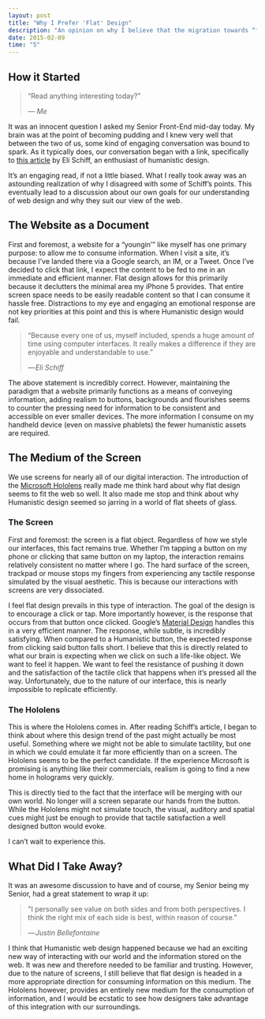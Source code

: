```yaml
---
layout: post
title: "Why I Prefer 'Flat' Design"
description: "An opinion on why I believe that the migration towards “flat” design is better suited to the medium of the screen and where this will lead as digital media evolve."
date: 2015-02-09
time: "5"
---
```

## How it Started

>“Read anything interesting today?”
>
>_&mdash; Me_

It was an innocent question I asked my Senior Front-End mid-day today. My brain was at the point of becoming pudding and I knew very well that between the two of us, some kind of engaging conversation was bound to spark. As it typically does, our conversation began with a link, specifically to [this article](http://www.elischiff.com/blog/2015/2/2/humanistintroduction) by Eli Schiff, an enthusiast of humanistic design.

It’s an engaging read, if not a little biased. What I really took away was an astounding realization of why I disagreed with some of Schiff’s points. This eventually lead to a discussion about our own goals for our understanding of web design and why they suit our view of the web.

## The Website as a Document

First and foremost, a website for a “youngin’” like myself has one primary purpose: to allow me to consume information. When I visit a site, it’s because I’ve landed there via a Google search, an IM, or a Tweet. Once I’ve decided to click that link, I expect the content to be fed to me in an immediate and efficient manner. Flat design allows for this primarily because it declutters the minimal area my iPhone 5 provides. That entire screen space needs to be easily readable content so that I can consume it hassle free. Distractions to my eye and engaging an emotional response are not key priorities at this point and this is where Humanistic design would fail.

>“Because every one of us, myself included, spends a huge amount of time using computer interfaces. It really makes a difference if they are enjoyable and understandable to use.”
>
>_&mdash; Eli Schiff_

The above statement is incredibly correct. However, maintaining the paradigm that a website primarily functions as a means of conveying information, adding realism to buttons, backgrounds and flourishes seems to counter the pressing need for information to be consistent and accessible on ever smaller devices. The more information I consume on my handheld device (even on massive phablets) the fewer humanistic assets are required.

## The Medium of the Screen

We use screens for nearly all of our digital interaction. The introduction of the [Microsoft Hololens](http://www.microsoft.com/microsoft-hololens/en-us) really made me think hard about why flat design seems to fit the web so well. It also made me stop and think about why Humanistic design seemed so jarring in a world of flat sheets of glass.

### The Screen

First and foremost: the screen is a flat object. Regardless of how we style our interfaces, this fact remains true. Whether I’m tapping a button on my phone or clicking that same button on my laptop, the interaction remains relatively consistent no matter where I go. The hard surface of the screen, trackpad or mouse stops my fingers from experiencing any tactile response simulated by the visual aesthetic. This is because our interactions with screens are very dissociated.

I feel flat design prevails in this type of interaction. The goal of the design is to encourage a click or tap. More importantly however, is the response that occurs from that button once clicked. Google’s [Material Design](http://design.google.com) handles this in a very efficient manner. The response, while subtle, is incredibly satisfying. When compared to a Humanistic button, the expected response from clicking said button falls short. I believe that this is directly related to what our brain is expecting when we click on such a life-like object. We want to feel it happen. We want to feel the resistance of pushing it down and the satisfaction of the tactile click that happens when it’s pressed all the way. Unfortunately, due to the nature of our interface, this is nearly impossible to replicate efficiently.

### The Hololens

This is where the Hololens comes in. After reading Schiff’s article, I began to think about where this design trend of the past might actually be most useful. Something where we might not be able to simulate tactility, but one in which we could emulate it far more efficiently than on a screen. The Hololens seems to be the perfect candidate. If the experience Microsoft is promising is anything like their commercials, realism is going to find a new home in holograms very quickly.

This is directly tied to the fact that the interface will be merging with our own world. No longer will a screen separate our hands from the button. While the Hololens might not simulate touch, the visual, auditory and spatial cues might just be enough to provide that tactile satisfaction a well designed button would evoke.

<span class="tag">I can’t wait to experience this.</span>

## What Did I Take Away?

It was an awesome discussion to have and of course, my Senior being my Senior, had a great statement to wrap it up:

>"I personally see value on both sides and from both perspectives. I think the right mix of each side is best, within reason of course.”
>
>_&mdash; Justin Bellefontaine_

I think that Humanistic web design happened because we had an exciting new way of interacting with our world and the information stored on the web. It was new and therefore needed to be familiar and trusting. However, due to the nature of screens, I still believe that flat design is headed in a more appropriate direction for consuming information on this medium. The Hololens however, provides an entirely new medium for the consumption of information, and I would be ecstatic to see how designers take advantage of this integration with our surroundings.
